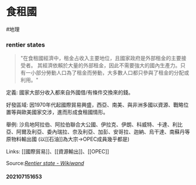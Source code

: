 # 食租國 

#地理
### rentier states
 > "在食租國經濟中，租金占收入主要地位，且國家政府是外部租金的主要接受者。
其經濟依賴於大量的外部租金，因此不需要強大的國內生產力。只有一小部分勞動人口為了租金而勞動，大多數人口都只參與了租金的分配或利用。"

定義: 國家大部分收入都來自外國借/有條件交換來的錢。

好發區域: 因1970年代起國際貿易興盛，西亞、南美、與非洲多國以資源、戰略位置等與歐美國家交涉，進而形成食租國情形。

舉例: 沙烏地阿拉伯、阿拉伯聯合大公國、伊拉克、伊朗、科威特、卡達、利比亞、阿爾及利亞、委內瑞拉、奈及利亞、加彭、安哥拉、迦納、烏干達、南蘇丹等原物料輸出國 (以[[石油]]為大宗→OPEC成員幾乎都是)

Links: [[國際貿易]]、[[資源輸出]]、[[OPEC]]

Source:*[Rentier state - Wikiwand](https://www.wikiwand.com/en/Rentier_state)*

#### 202107151653
